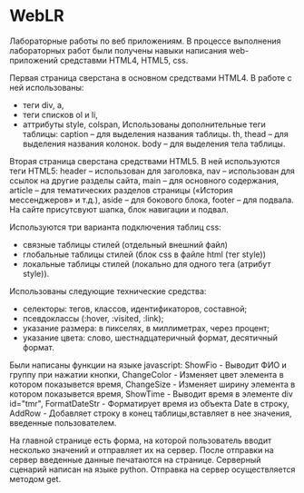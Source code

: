 # WebLR
Лабораторные работы по веб приложениям. В процессе выполнения лабораторных работ были получены навыки написания web-приложений средставми HTML4, HTML5, css.

Первая страница сверстана в основном средствами HTML4. В работе с ней использованы: 
- теги div, a, 
- теги списков ol и li, 
- аттрибуты style, colspan,
Использованы дополнительные теги таблицы: 
  caption – для выделения названия таблицы.
  th, thead – для выделения названия колонок.
  body – для выделения тела таблицы. 

Вторая страница сверстана средствами HTML5. В ней используются теги HTML5:
  header – использован для заголовка, 
  nav – использован для ссылок на другие разделы сайта, 
  main – для основного содержания, 
  article – для тематических разделов страницы («История мессенджеров» и т.д.), 
  aside – для бокового блока, 
  footer – для подвала.
На сайте присутсвуют шапка, блок навигации и подвал.

Используются три варианта подключения таблиц css:  
- связные таблицы стилей (отдельный  внешний файл)
- глобальные таблицы стилей (блок css в  файле html (тег style)) 
- локальные таблицы стилей (локально для одного тега (атрибут style)).

Использованы следующие технические средства:
- селекторы: тегов, классов, идентификаторов, составной;
- псевдоклассы (:hover, :visited, :link);
- указание размера: в пикселях, в миллиметрах, через процент;
- указание цвета: слово, шестнадцатеричный формат, десятичный формат.

Были написаны функции на языке javascript:
ShowFio - Выводит ФИО и группу при нажатии кнопки,
ChangeColor - Изменяет цвет элемента в котором показывется время,
ChangeSize - Изменяет ширину элемента в котором показывется время,
ShowTime - Выводит время в элементе div id="tmr",
FormatDateStr - Форматирует время из объекта Date в строку,
AddRow - Добавляет строку в конец таблицы,вставляет в нее значения, введенные пользователем.

На главной странице есть форма, на которой пользователь вводит несколько значений и отправляет их на сервер. После отправки на сервер введенные данные печатаются на странице. Серверный сценарий написан на языке python. Отправка на сервер осуществляется методом get.
